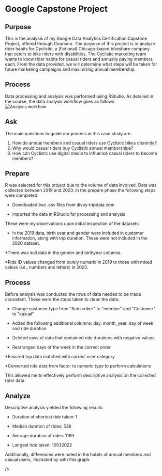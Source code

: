 # Google Capstone Project

## Purpose

This is the analysis of my Google Data Analytics Certification Capstone Project, offered through Coursera. 
The purpose of this project is to analyze rider habits for Cyclistic, a (fictional) Chicago-based bikeshare company that caters to bike riders with disabilities.
The Cyclistic marketing team wants to know rider habits for casual riders and annually paying members, each.
From the data provided, we will determine what steps will be taken for future marketing campaigns and maximizing annual membership.

## Process

Data processing and analysis was performed using RStudio. As detailed in the course, the data analysis workflow goes as follows:
![Analysis workflow](https://miro.medium.com/v2/resize:fit:1100/format:webp/1*Gm_zDWazPDD_JZUcdQxafA.png)

## Ask

The main questions to guide our process in this case study are:

1. How do annual members and casual riders use Cyclistic bikes dierently?
2. Why would casual riders buy Cyclistic annual memberships?
3. How can Cyclistic use digital media to influence casual riders to become members?

## Prepare

R was selected for this project due to the volume of data involved. Data was collected between 2019 and 2020.
In the prepare phase the following steps were completed:

* Downloaded two .csv files from divvy-tripdata.com

* Imported the data in RStudio for processing and analysis

These were my observations upon initial inspection of the datasets:


* In the 2019 data, birth year and gender were included in customer information, along with trip duration.
These were not included in the 2020 dataset.

*There was null data in the gender and birthyear columns.

*Ride ID values changed from purely numeric in 2019 to those with mixed values (i.e., numbers and letters) in 2020.

## Process

Before analysis was conducted the rows of data needed to be made consistent.
These were the steps taken to clean the data:

* Change customer type from "Subscriber" to "member" and "Customer" to "casual"

* Added the following additional columns: day, month, year, day of week and ride duration

* Deleted rows of data that contained ride durations with negative values

* Rearranged days of the week in the correct order

*Ensured trip data matched with correct user category

*Converted ride data from factor to numeric type to perform calculations

This allowed me to effectively perform descriptive analysis on the collected rider data.

## Analyze

Descriptive analysis yielded the following results:

* Duration of shortest ride taken: 1

* Median duration of rides: 539

* Average duration of rides: 1189

* Longest ride taken: 10632022

Additionally, differences were noted in the habits of annual members and casual users, illustrated by with this graph:

/>




